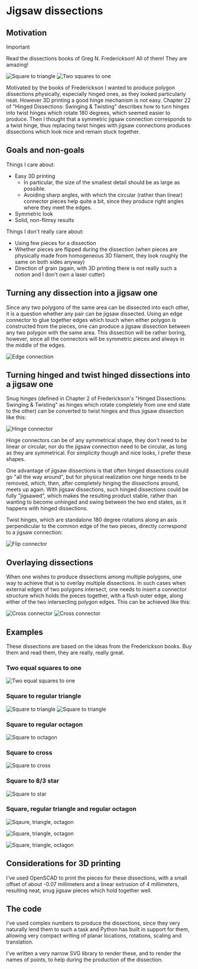 # Jigsaw dissections

## Motivation

> [!IMPORTANT]
> Read the dissections books of Greg N. Frederickson! All of them! They are amazing!

![Square to triangle](square-triangle.svg)
![Two squares to one](two-squares-a.svg)

Motivated by the books of Frederickson I wanted to produce polygon dissections physically, especially hinged ones, as they looked particularly neat. However 3D printing a good hinge mechanism is not easy. Chapter 22 of "Hinged Dissections: Swinging & Twisting" describes how to turn hinges into twist hinges which rotate 180 degrees, which seemed easier to produce. Then I thought that a symmetric jigsaw connection corresponds to a twist hinge, thus replacing twist hinges with jigsaw connections produces dissections which look nice and remain stuck together.

## Goals and non-goals

Things I care about:
 * Easy 3D printing
    * In particular, the size of the smallest detail should be as large as possible.
    * Avoiding sharp angles, with which the circular (rather than linear) connector pieces help quite a bit, since they produce right angles where they meet the edges.
 * Symmetric look
 * Solid, non-flimsy results

Things I don't really care about:
 * Using few pieces for a dissection
 * Whether pieces are flipped during the dissection (when pieces are physically made from homogeneous 3D filament, they look roughly the same on both sides anyway)
 * Direction of grain (again, with 3D printing there is not really such a notion and I don't own a laser cutter)

## Turning any dissection into a jigsaw one

Since any two polygons of the same area can be dissected into each other, it is a question whether any pair can be jigsaw dissected. Using an edge connector to glue together edges which touch when either polygon is constructed from the pieces, one can produce a jigsaw dissection between any two polygon with the same area. This dissection will be rather boring, however, since all the connectors will be symmetric pieces and always in the middle of the edges.

![Edge connection](edge_connector.svg)

## Turning hinged and twist hinged dissections into a jigsaw one

Snug hinges (defined in Chapter 2 of Frederickson's "Hinged Dissections: Swinging & Twisting" as hinges which rotate completely from one end state to the other) can be converted to twist hinges and thus jigsaw dissection like this:

![Hinge connector](hinge_connector.svg)

Hinge connectors can be of any symmetrical shape, they don't need to be linear or circular, nor do the jigsaw connection need to be circular, as long as they are symmetrical. For simplicity though and nice looks, I prefer these shapes.

One advantage of jigsaw dissections is that often hinged dissections could go "all the way around", but for physical realization one hinge needs to be removed, which, then, after completely hinging the dissections around, meets up again. With jigsaw dissections, such hinged dissections could be fully "jigsawed", which makes the resulting product stable, rather than wanting to become unhinged and swing between the two end states, as it happens with hinged dissections.

Twist hinges, which are standalone 180 degree rotations along an axis perpendicular to the common edge of the two pieces, directly correspond to a jigsaw connection:

![Flip connector](flip_connector.svg)

## Overlaying dissections

When one wishes to produce dissections among multiple polygons, one way to achieve that is to overlay multiple dissections. In such cases when external edges of two polygons intersect, one needs to insert a connector structure which holds the pieces together, with a flush outer edge, along either of the two intersecting polygon edges. This can be achieved like this:

![Cross connector](cross_connector.svg)
![Cross connector](cross_connector_2.svg)

## Examples

These dissections are based on the ideas from the Frederickson books. Buy them and read them, they are really, really great.

### Two equal squares to one

![Two equal squares to one](two-squares-a.svg)

### Square to regular triangle

![Square to triangle](square-triangle.svg)
![Square to triangle](square-triangle-b.svg)

### Square to regular octagon

![Square to octagon](square-octagon.svg)

### Square to cross

![Square to cross](square-cross.svg)

### Square to 8/3 star

![Square to star](star_1.svg)

### Square, regular triangle and regular octagon

![Sqaure, triangle, octagon](square-triangle-octagon.svg)

![Square, triangle, octagon](square-triangle-octagon-b.svg)

![Square, triangle, octagon](square-triangle-octagon-c.svg)

## Considerations for 3D printing

I've used OpenSCAD to print the pieces for these dissections, with a small offset of about -0.07 millimeters and a linear extrusion of 4 millimeters, resulting neat, snug jigsaw pieces which hold together well.

## The code

I've used complex numbers to produce the dissections, since they very naturally lend them to such a task and Python has built in support for them, allowing very compact writing of planar locations, rotations, scaling and translation.

I've written a very narrow SVG library to render these, and to render the names of points, to help during the production of the dissection.
